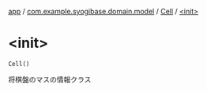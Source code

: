 [app](../../index.md) / [com.example.syogibase.domain.model](../index.md) / [Cell](index.md) / [&lt;init&gt;](./-init-.md)

# &lt;init&gt;

`Cell()`

将棋盤のマスの情報クラス

